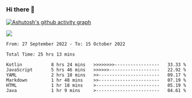 ### Hi there 👋

<!--<a href="https://github.com/search?o=desc&q=author%3Abushiyi&s=committer-date&type=Commits">-->
<!--    <img align="center" height = "178" src="https://github-readme-stats.vercel.app/api?username=bushiyi&count_private=true&show_icons=true&theme=noctis_minimus&hide=contribs&include_all_commits=true" />-->
<!--</a>-->
<!--<a href="https://github.com/bushiyi?tab=repositories">-->
<!--    <img align="center" height = "178" src="https://github-readme-stats.vercel.app/api/top-langs/?username=bushiyi&count_private=true&theme=noctis_minimus" />-->
<!--</a>-->
 
[![Ashutosh's github activity graph](https://activity-graph.herokuapp.com/graph?username=bushiyi&theme=react&bg_color=1B2932&point=698B69&line=698B69)](https://github.com/ashutosh00710/github-readme-activity-graph)


![](https://raw.githubusercontent.com/bushiyi/bushiyi/master/assets/github-contribution-grid-snake.svg)

<!--START_SECTION:waka-->

```text
From: 27 September 2022 - To: 15 October 2022

Total Time: 25 hrs 13 mins

Kotlin           8 hrs 24 mins   >>>>>>>>-----------------   33.33 %
JavaScript       5 hrs 46 mins   >>>>>>-------------------   22.92 %
YAML             2 hrs 18 mins   >>-----------------------   09.17 %
Markdown         1 hr 48 mins    >>-----------------------   07.19 %
HTML             1 hr 18 mins    >------------------------   05.19 %
Java             1 hr 9 mins     >------------------------   04.61 %
```

<!--END_SECTION:waka-->

